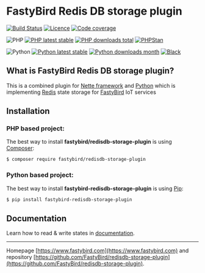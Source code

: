 # FastyBird Redis DB storage plugin

[![Build Status](https://badgen.net/github/checks/FastyBird/redisdb-storage-plugin/master?cache=300&style=flat-square)](https://github.com/FastyBird/redisdb-storage-plugin/actions)
[![Licence](https://badgen.net/github/license/FastyBird/redisdb-storage-plugin?cache=300&style=flat-square)](https://github.com/FastyBird/redisdb-storage-plugin/blob/master/LICENSE.md)
[![Code coverage](https://badgen.net/coveralls/c/github/FastyBird/redisdb-storage-plugin?cache=300&style=flat-square)](https://coveralls.io/r/FastyBird/redisdb-storage-plugin)

![PHP](https://badgen.net/packagist/php/FastyBird/redisdb-storage-plugin?cache=300&style=flat-square)
[![PHP latest stable](https://badgen.net/packagist/v/FastyBird/redisdb-storage-plugin/latest?cache=300&style=flat-square)](https://packagist.org/packages/FastyBird/redisdb-storage-plugin)
[![PHP downloads total](https://badgen.net/packagist/dt/FastyBird/redisdb-storage-plugin?cache=300&style=flat-square)](https://packagist.org/packages/FastyBird/redisdb-storage-plugin)
[![PHPStan](https://img.shields.io/badge/phpstan-enabled-brightgreen.svg?style=flat-square)](https://github.com/phpstan/phpstan)

![Python](https://badgen.net/pypi/python/fastybird-redisdb-storage-plugin?cache=300&style=flat-square)
[![Python latest stable](https://badgen.net/pypi/v/fastybird-redisdb-storage-plugin?cache=300&style=flat-square)](https://pypi.org/project/fastybird-redisdb-storage-plugin/)
[![Python downloads month](https://img.shields.io/pypi/dm/fastybird-redisdb-storage-plugin?cache=300&style=flat-square)](https://pypi.org/project/fastybird-redisdb-storage-plugin/)
[![Black](https://img.shields.io/badge/black-enabled-brightgreen.svg?style=flat-square)](https://github.com/psf/black)

## What is FastyBird Redis DB storage plugin?

This is a combined plugin for [Nette framework](https://nette.org) and [Python](https://www.python.org) which is implementing [Redis](https://redis.io) state storage for [FastyBird](https://www.fastybird.com) IoT services

## Installation

### PHP based project:

The best way to install **fastybird/redisdb-storage-plugin** is using [Composer](http://getcomposer.org/):

```sh
$ composer require fastybird/redisdb-storage-plugin
```

### Python based project:

The best way to install **fastybird-redisdb-storage-plugin** is using [Pip](https://pip.pypa.io/en/stable/):

```sh
$ pip install fastybird-redisdb-storage-plugin
```

## Documentation

Learn how to read & write states in [documentation](https://github.com/FastyBird/redisdb-storage-plugin/blob/master/.docs/en/index.md).

***
Homepage [https://www.fastybird.com](https://www.fastybird.com) and repository [https://github.com/FastyBird/redisdb-storage-plugin](https://github.com/FastyBird/redisdb-storage-plugin).
